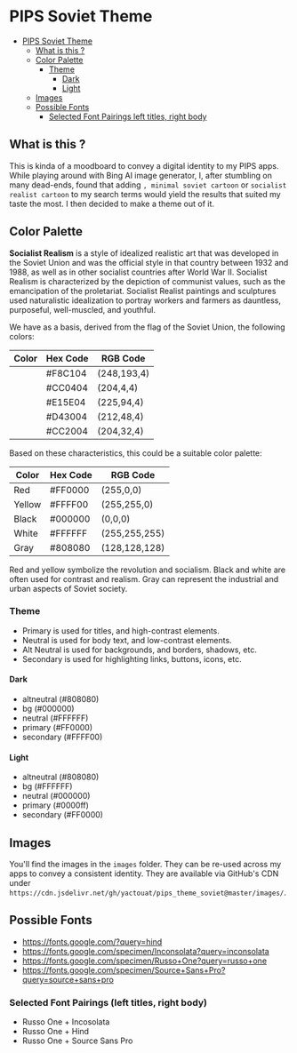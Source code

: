 # PIPS Soviet Theme

<!-- TOC -->

- [PIPS Soviet Theme](#pips-soviet-theme)
  - [What is this ?](#what-is-this-)
  - [Color Palette](#color-palette)
    - [Theme](#theme)
      - [Dark](#dark)
      - [Light](#light)
  - [Images](#images)
  - [Possible Fonts](#possible-fonts)
    - [Selected Font Pairings left titles, right body](#selected-font-pairings-left-titles-right-body)

<!-- /TOC -->

## What is this ?

This is kinda of a moodboard to convey a digital identity to my PIPS apps. While playing around with Bing AI image generator, I, after stumbling on many dead-ends, found that adding `, minimal soviet cartoon` or `socialist realist cartoon` to my search terms would yield the results that suited my taste the most. I then decided to make a theme out of it.

## Color Palette

**Socialist Realism** is a style of idealized realistic art that was developed in the Soviet Union and was the official style in that country between 1932 and 1988, as well as in other socialist countries after World War II. Socialist Realism is characterized by the depiction of communist values, such as the emancipation of the proletariat. Socialist Realist paintings and sculptures used naturalistic idealization to portray workers and farmers as dauntless, purposeful, well-muscled, and youthful.

We have as a basis, derived from the flag of the Soviet Union, the following colors:

| Color | Hex Code | RGB Code    |
| ----- | -------- | ----------- |
|       | #F8C104  | (248,193,4) |
|       | #CC0404  | (204,4,4)   |
|       | #E15E04  | (225,94,4)  |
|       | #D43004  | (212,48,4)  |
|       | #CC2004  | (204,32,4)  |

Based on these characteristics, this could be a suitable color palette:

| Color  | Hex Code | RGB Code      |
| ------ | -------- | ------------- |
| Red    | #FF0000  | (255,0,0)     |
| Yellow | #FFFF00  | (255,255,0)   |
| Black  | #000000  | (0,0,0)       |
| White  | #FFFFFF  | (255,255,255) |
| Gray   | #808080  | (128,128,128) |

Red and yellow symbolize the revolution and socialism. Black and white are often used for contrast and realism. Gray can represent the industrial and urban aspects of Soviet society.

### Theme

- Primary is used for titles, and high-contrast elements.
- Neutral is used for body text, and low-contrast elements.
- Alt Neutral is used for backgrounds, and borders, shadows, etc.
- Secondary is used for highlighting links, buttons, icons, etc.

#### Dark

- altneutral (#808080)
- bg (#000000)
- neutral (#FFFFFF)
- primary (#FF0000)
- secondary (#FFFF00)

#### Light

- altneutral (#808080)
- bg (#FFFFFF)
- neutral (#000000)
- primary (#0000ff)
- secondary (#FF0000)

## Images

You'll find the images in the `images` folder. They can be re-used across my apps to convey a consistent identity. They are available via GitHub's CDN under `https://cdn.jsdelivr.net/gh/yactouat/pips_theme_soviet@master/images/`.

## Possible Fonts

- <https://fonts.google.com/?query=hind>
- <https://fonts.google.com/specimen/Inconsolata?query=inconsolata>
- <https://fonts.google.com/specimen/Russo+One?query=russo+one>
- <https://fonts.google.com/specimen/Source+Sans+Pro?query=source+sans+pro>

### Selected Font Pairings (left titles, right body)

- Russo One + Incosolata
- Russo One + Hind
- Russo One + Source Sans Pro
